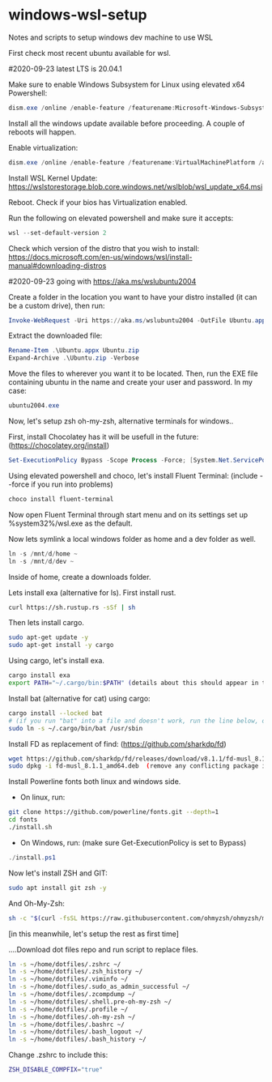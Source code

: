 # windows-wsl-setup
Notes and scripts to setup windows dev machine to use WSL

First check most recent ubuntu available for wsl.

#2020-09-23 latest LTS is 20.04.1

Make sure to enable Windows Subsystem for Linux using elevated x64 Powershell:
```powershell
dism.exe /online /enable-feature /featurename:Microsoft-Windows-Subsystem-Linux /all /norestart
```

Install all the windows update available before proceeding. A couple of reboots will happen.

Enable virtualization:
```powershell
dism.exe /online /enable-feature /featurename:VirtualMachinePlatform /all /norestart
```

Install WSL Kernel Update:
https://wslstorestorage.blob.core.windows.net/wslblob/wsl_update_x64.msi

Reboot. Check if your bios has Virtualization enabled.

Run the following on elevated powershell and make sure it accepts:
```powershell
wsl --set-default-version 2
```

Check which version of the distro that you wish to install:
https://docs.microsoft.com/en-us/windows/wsl/install-manual#downloading-distros

#2020-09-23 going with https://aka.ms/wslubuntu2004

Create a folder in the location you want to have your distro installed (it can be a custom drive), then run:
```powershell
Invoke-WebRequest -Uri https://aka.ms/wslubuntu2004 -OutFile Ubuntu.appx -UseBasicParsing
```

Extract the downloaded file:
```powershell
Rename-Item .\Ubuntu.appx Ubuntu.zip
Expand-Archive .\Ubuntu.zip -Verbose
```

Move the files to wherever you want it to be located. Then, run the EXE file containing ubuntu in the name and create your user and password.
In my case: 
```powershell
ubuntu2004.exe
```

Now, let's setup zsh oh-my-zsh, alternative terminals for windows..

First, install Chocolatey has it will be usefull in the future:  (https://chocolatey.org/install)
```powershell
Set-ExecutionPolicy Bypass -Scope Process -Force; [System.Net.ServicePointManager]::SecurityProtocol = [System.Net.ServicePointManager]::SecurityProtocol -bor 3072; iex ((New-Object System.Net.WebClient).DownloadString('https://chocolatey.org/install.ps1'))
```

Using elevated powershell and choco, let's install Fluent Terminal: (include --force if you run into problems)
```powershell
choco install fluent-terminal
```

Now open Fluent Terminal through start menu and on its settings set up %system32%/wsl.exe as the default.

Now lets symlink a local windows folder as home and a dev folder as well.
```powershell
ln -s /mnt/d/home ~
ln -s /mnt/d/dev ~
```

Inside of home, create a downloads folder.

Lets install exa (alternative for ls). First install rust.
```bash
curl https://sh.rustup.rs -sSf | sh
```

Then lets install cargo.
```bash
sudo apt-get update -y
sudo apt-get install -y cargo
```

Using cargo, let's install exa.
```bash
cargo install exa
export PATH="~/.cargo/bin:$PATH" (details about this should appear in the notes of the previous command)
```

Install bat (alternative for cat) using cargo:
```bash
cargo install --locked bat
# (if you run "bat" into a file and doesn't work, run the line below, otherwise ignore it)
sudo ln -s ~/.cargo/bin/bat /usr/sbin
```

Install FD as replacement of find: (https://github.com/sharkdp/fd)
```bash
wget https://github.com/sharkdp/fd/releases/download/v8.1.1/fd-musl_8.1.1_amd64.deb
sudo dpkg -i fd-musl_8.1.1_amd64.deb  (remove any conflicting package in case it exists)
```

Install Powerline fonts both linux and windows side.
- On linux, run:
```bash
git clone https://github.com/powerline/fonts.git --depth=1
cd fonts
./install.sh
```

- On Windows, run:  (make sure Get-ExecutionPolicy is set to Bypass)
```powershell
./install.ps1
```

Now let's install ZSH and GIT:
```bash
sudo apt install git zsh -y
```

And Oh-My-Zsh:
```bash
sh -c "$(curl -fsSL https://raw.githubusercontent.com/ohmyzsh/ohmyzsh/master/tools/install.sh)"
```

[in this meanwhile, let's setup the rest as first time]


....Download dot files repo and run script to replace files.
```bash
ln -s ~/home/dotfiles/.zshrc ~/
ln -s ~/home/dotfiles/.zsh_history ~/
ln -s ~/home/dotfiles/.viminfo ~/
ln -s ~/home/dotfiles/.sudo_as_admin_successful ~/
ln -s ~/home/dotfiles/.zcompdump ~/
ln -s ~/home/dotfiles/.shell.pre-oh-my-zsh ~/
ln -s ~/home/dotfiles/.profile ~/
ln -s ~/home/dotfiles/.oh-my-zsh ~/
ln -s ~/home/dotfiles/.bashrc ~/
ln -s ~/home/dotfiles/.bash_logout ~/
ln -s ~/home/dotfiles/.bash_history ~/
```

Change .zshrc to include this:
```bash
ZSH_DISABLE_COMPFIX="true"
```

